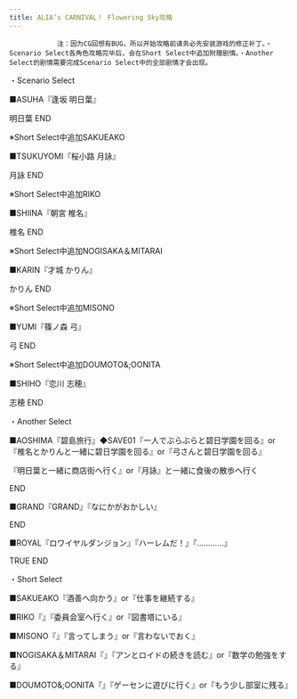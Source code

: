 ```yaml
---
title: ALIA’s CARNIVAL！ Flowering Sky攻略
---
```


                注：因为CG回想有BUG，所以开始攻略前请务必先安装游戏的修正补丁。・Scenario Select各角色攻略完毕后，会在Short Select中追加附赠剧情。・Another Select的剧情需要完成Scenario Select中的全部剧情才会出现。

・Scenario Select

■ASUHA『逢坂 明日葉』

明日葉 END

※Short Select中追加SAKUEAKO

■TSUKUYOMI『桜小路 月詠』

月詠 END

※Short Select中追加RIKO

■SHIINA『朝宮 椎名』

椎名 END

※Short Select中追加NOGISAKA＆MITARAI

■KARIN『才城 かりん』

かりん END

※Short Select中追加MISONO

■YUMI『篠ノ森 弓』

弓 END

※Short Select中追加DOUMOTO&;OONITA

■SHIHO『恋川 志穂』

志穂 END

・Another Select

■AOSHIMA『碧島旅行』◆SAVE01『一人でぶらぶらと碧日学園を回る』or『椎名とかりんと一緒に碧日学園を回る』or『弓さんと碧日学園を回る』

『明日葉と一緒に商店街へ行く』or『月詠』と一緒に食後の散歩へ行く

END

■GRAND『GRAND』『なにかがおかしい』

END

■ROYAL『ロワイヤルダンジョン』『ハーレムだ！』『…………』

TRUE END

・Short Select

■SAKUEAKO『酒善へ向かう』or『仕事を継続する』

■RIKO『』『委員会室へ行く』or『図書塔にいる』

■MISONO『』『言ってしまう』or『言わないでおく』

■NOGISAKA＆MITARAI『』『アンとロイドの続きを読む』or『数学の勉強をする』

■DOUMOTO&;OONITA『』『ゲーセンに遊びに行く』or『もう少し部室に残る』
              
